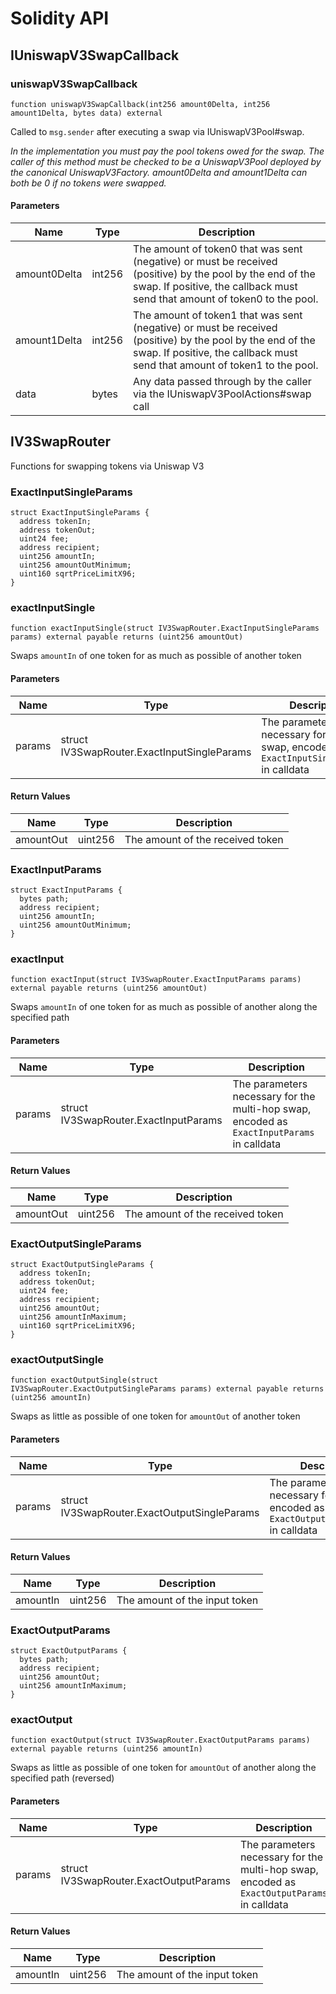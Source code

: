 # Solidity API

## IUniswapV3SwapCallback

### uniswapV3SwapCallback

```solidity
function uniswapV3SwapCallback(int256 amount0Delta, int256 amount1Delta, bytes data) external
```

Called to `msg.sender` after executing a swap via IUniswapV3Pool#swap.

_In the implementation you must pay the pool tokens owed for the swap.
The caller of this method must be checked to be a UniswapV3Pool deployed by the canonical UniswapV3Factory.
amount0Delta and amount1Delta can both be 0 if no tokens were swapped._

#### Parameters

| Name | Type | Description |
| ---- | ---- | ----------- |
| amount0Delta | int256 | The amount of token0 that was sent (negative) or must be received (positive) by the pool by the end of the swap. If positive, the callback must send that amount of token0 to the pool. |
| amount1Delta | int256 | The amount of token1 that was sent (negative) or must be received (positive) by the pool by the end of the swap. If positive, the callback must send that amount of token1 to the pool. |
| data | bytes | Any data passed through by the caller via the IUniswapV3PoolActions#swap call |

## IV3SwapRouter

Functions for swapping tokens via Uniswap V3

### ExactInputSingleParams

```solidity
struct ExactInputSingleParams {
  address tokenIn;
  address tokenOut;
  uint24 fee;
  address recipient;
  uint256 amountIn;
  uint256 amountOutMinimum;
  uint160 sqrtPriceLimitX96;
}
```

### exactInputSingle

```solidity
function exactInputSingle(struct IV3SwapRouter.ExactInputSingleParams params) external payable returns (uint256 amountOut)
```

Swaps `amountIn` of one token for as much as possible of another token

#### Parameters

| Name | Type | Description |
| ---- | ---- | ----------- |
| params | struct IV3SwapRouter.ExactInputSingleParams | The parameters necessary for the swap, encoded as `ExactInputSingleParams` in calldata |

#### Return Values

| Name | Type | Description |
| ---- | ---- | ----------- |
| amountOut | uint256 | The amount of the received token |

### ExactInputParams

```solidity
struct ExactInputParams {
  bytes path;
  address recipient;
  uint256 amountIn;
  uint256 amountOutMinimum;
}
```

### exactInput

```solidity
function exactInput(struct IV3SwapRouter.ExactInputParams params) external payable returns (uint256 amountOut)
```

Swaps `amountIn` of one token for as much as possible of another along the specified path

#### Parameters

| Name | Type | Description |
| ---- | ---- | ----------- |
| params | struct IV3SwapRouter.ExactInputParams | The parameters necessary for the multi-hop swap, encoded as `ExactInputParams` in calldata |

#### Return Values

| Name | Type | Description |
| ---- | ---- | ----------- |
| amountOut | uint256 | The amount of the received token |

### ExactOutputSingleParams

```solidity
struct ExactOutputSingleParams {
  address tokenIn;
  address tokenOut;
  uint24 fee;
  address recipient;
  uint256 amountOut;
  uint256 amountInMaximum;
  uint160 sqrtPriceLimitX96;
}
```

### exactOutputSingle

```solidity
function exactOutputSingle(struct IV3SwapRouter.ExactOutputSingleParams params) external payable returns (uint256 amountIn)
```

Swaps as little as possible of one token for `amountOut` of another token

#### Parameters

| Name | Type | Description |
| ---- | ---- | ----------- |
| params | struct IV3SwapRouter.ExactOutputSingleParams | The parameters necessary for the swap, encoded as `ExactOutputSingleParams` in calldata |

#### Return Values

| Name | Type | Description |
| ---- | ---- | ----------- |
| amountIn | uint256 | The amount of the input token |

### ExactOutputParams

```solidity
struct ExactOutputParams {
  bytes path;
  address recipient;
  uint256 amountOut;
  uint256 amountInMaximum;
}
```

### exactOutput

```solidity
function exactOutput(struct IV3SwapRouter.ExactOutputParams params) external payable returns (uint256 amountIn)
```

Swaps as little as possible of one token for `amountOut` of another along the specified path (reversed)

#### Parameters

| Name | Type | Description |
| ---- | ---- | ----------- |
| params | struct IV3SwapRouter.ExactOutputParams | The parameters necessary for the multi-hop swap, encoded as `ExactOutputParams` in calldata |

#### Return Values

| Name | Type | Description |
| ---- | ---- | ----------- |
| amountIn | uint256 | The amount of the input token |

